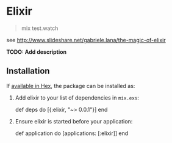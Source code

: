# Elixir

> mix test.watch

see http://www.slideshare.net/gabriele.lana/the-magic-of-elixir

**TODO: Add description**

## Installation

If [available in Hex](https://hex.pm/docs/publish), the package can be installed as:

  1. Add elixir to your list of dependencies in `mix.exs`:

        def deps do
          [{:elixir, "~> 0.0.1"}]
        end

  2. Ensure elixir is started before your application:

        def application do
          [applications: [:elixir]]
        end
